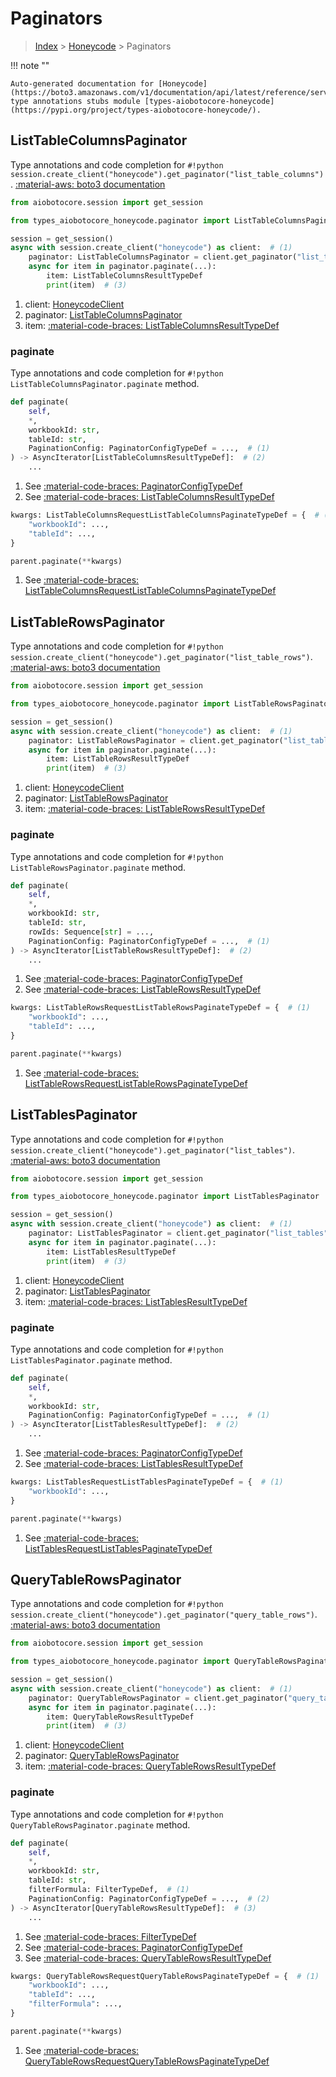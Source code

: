 # Paginators

> [Index](../README.md) > [Honeycode](./README.md) > Paginators

!!! note ""

    Auto-generated documentation for [Honeycode](https://boto3.amazonaws.com/v1/documentation/api/latest/reference/services/honeycode.html#Honeycode)
    type annotations stubs module [types-aiobotocore-honeycode](https://pypi.org/project/types-aiobotocore-honeycode/).

## ListTableColumnsPaginator

Type annotations and code completion for `#!python session.create_client("honeycode").get_paginator("list_table_columns")`.
[:material-aws: boto3 documentation](https://boto3.amazonaws.com/v1/documentation/api/latest/reference/services/honeycode.html#Honeycode.Paginator.ListTableColumns)

```python title="Usage example"
from aiobotocore.session import get_session

from types_aiobotocore_honeycode.paginator import ListTableColumnsPaginator

session = get_session()
async with session.create_client("honeycode") as client:  # (1)
    paginator: ListTableColumnsPaginator = client.get_paginator("list_table_columns")  # (2)
    async for item in paginator.paginate(...):
        item: ListTableColumnsResultTypeDef
        print(item)  # (3)
```

1. client: [HoneycodeClient](./client.md)
2. paginator: [ListTableColumnsPaginator](./paginators.md#listtablecolumnspaginator)
3. item: [:material-code-braces: ListTableColumnsResultTypeDef](./type_defs.md#listtablecolumnsresulttypedef) 


### paginate

Type annotations and code completion for `#!python ListTableColumnsPaginator.paginate` method.

```python title="Method definition"
def paginate(
    self,
    *,
    workbookId: str,
    tableId: str,
    PaginationConfig: PaginatorConfigTypeDef = ...,  # (1)
) -> AsyncIterator[ListTableColumnsResultTypeDef]:  # (2)
    ...
```

1. See [:material-code-braces: PaginatorConfigTypeDef](./type_defs.md#paginatorconfigtypedef) 
2. See [:material-code-braces: ListTableColumnsResultTypeDef](./type_defs.md#listtablecolumnsresulttypedef) 


```python title="Usage example with kwargs"
kwargs: ListTableColumnsRequestListTableColumnsPaginateTypeDef = {  # (1)
    "workbookId": ...,
    "tableId": ...,
}

parent.paginate(**kwargs)
```

1. See [:material-code-braces: ListTableColumnsRequestListTableColumnsPaginateTypeDef](./type_defs.md#listtablecolumnsrequestlisttablecolumnspaginatetypedef) 
## ListTableRowsPaginator

Type annotations and code completion for `#!python session.create_client("honeycode").get_paginator("list_table_rows")`.
[:material-aws: boto3 documentation](https://boto3.amazonaws.com/v1/documentation/api/latest/reference/services/honeycode.html#Honeycode.Paginator.ListTableRows)

```python title="Usage example"
from aiobotocore.session import get_session

from types_aiobotocore_honeycode.paginator import ListTableRowsPaginator

session = get_session()
async with session.create_client("honeycode") as client:  # (1)
    paginator: ListTableRowsPaginator = client.get_paginator("list_table_rows")  # (2)
    async for item in paginator.paginate(...):
        item: ListTableRowsResultTypeDef
        print(item)  # (3)
```

1. client: [HoneycodeClient](./client.md)
2. paginator: [ListTableRowsPaginator](./paginators.md#listtablerowspaginator)
3. item: [:material-code-braces: ListTableRowsResultTypeDef](./type_defs.md#listtablerowsresulttypedef) 


### paginate

Type annotations and code completion for `#!python ListTableRowsPaginator.paginate` method.

```python title="Method definition"
def paginate(
    self,
    *,
    workbookId: str,
    tableId: str,
    rowIds: Sequence[str] = ...,
    PaginationConfig: PaginatorConfigTypeDef = ...,  # (1)
) -> AsyncIterator[ListTableRowsResultTypeDef]:  # (2)
    ...
```

1. See [:material-code-braces: PaginatorConfigTypeDef](./type_defs.md#paginatorconfigtypedef) 
2. See [:material-code-braces: ListTableRowsResultTypeDef](./type_defs.md#listtablerowsresulttypedef) 


```python title="Usage example with kwargs"
kwargs: ListTableRowsRequestListTableRowsPaginateTypeDef = {  # (1)
    "workbookId": ...,
    "tableId": ...,
}

parent.paginate(**kwargs)
```

1. See [:material-code-braces: ListTableRowsRequestListTableRowsPaginateTypeDef](./type_defs.md#listtablerowsrequestlisttablerowspaginatetypedef) 
## ListTablesPaginator

Type annotations and code completion for `#!python session.create_client("honeycode").get_paginator("list_tables")`.
[:material-aws: boto3 documentation](https://boto3.amazonaws.com/v1/documentation/api/latest/reference/services/honeycode.html#Honeycode.Paginator.ListTables)

```python title="Usage example"
from aiobotocore.session import get_session

from types_aiobotocore_honeycode.paginator import ListTablesPaginator

session = get_session()
async with session.create_client("honeycode") as client:  # (1)
    paginator: ListTablesPaginator = client.get_paginator("list_tables")  # (2)
    async for item in paginator.paginate(...):
        item: ListTablesResultTypeDef
        print(item)  # (3)
```

1. client: [HoneycodeClient](./client.md)
2. paginator: [ListTablesPaginator](./paginators.md#listtablespaginator)
3. item: [:material-code-braces: ListTablesResultTypeDef](./type_defs.md#listtablesresulttypedef) 


### paginate

Type annotations and code completion for `#!python ListTablesPaginator.paginate` method.

```python title="Method definition"
def paginate(
    self,
    *,
    workbookId: str,
    PaginationConfig: PaginatorConfigTypeDef = ...,  # (1)
) -> AsyncIterator[ListTablesResultTypeDef]:  # (2)
    ...
```

1. See [:material-code-braces: PaginatorConfigTypeDef](./type_defs.md#paginatorconfigtypedef) 
2. See [:material-code-braces: ListTablesResultTypeDef](./type_defs.md#listtablesresulttypedef) 


```python title="Usage example with kwargs"
kwargs: ListTablesRequestListTablesPaginateTypeDef = {  # (1)
    "workbookId": ...,
}

parent.paginate(**kwargs)
```

1. See [:material-code-braces: ListTablesRequestListTablesPaginateTypeDef](./type_defs.md#listtablesrequestlisttablespaginatetypedef) 
## QueryTableRowsPaginator

Type annotations and code completion for `#!python session.create_client("honeycode").get_paginator("query_table_rows")`.
[:material-aws: boto3 documentation](https://boto3.amazonaws.com/v1/documentation/api/latest/reference/services/honeycode.html#Honeycode.Paginator.QueryTableRows)

```python title="Usage example"
from aiobotocore.session import get_session

from types_aiobotocore_honeycode.paginator import QueryTableRowsPaginator

session = get_session()
async with session.create_client("honeycode") as client:  # (1)
    paginator: QueryTableRowsPaginator = client.get_paginator("query_table_rows")  # (2)
    async for item in paginator.paginate(...):
        item: QueryTableRowsResultTypeDef
        print(item)  # (3)
```

1. client: [HoneycodeClient](./client.md)
2. paginator: [QueryTableRowsPaginator](./paginators.md#querytablerowspaginator)
3. item: [:material-code-braces: QueryTableRowsResultTypeDef](./type_defs.md#querytablerowsresulttypedef) 


### paginate

Type annotations and code completion for `#!python QueryTableRowsPaginator.paginate` method.

```python title="Method definition"
def paginate(
    self,
    *,
    workbookId: str,
    tableId: str,
    filterFormula: FilterTypeDef,  # (1)
    PaginationConfig: PaginatorConfigTypeDef = ...,  # (2)
) -> AsyncIterator[QueryTableRowsResultTypeDef]:  # (3)
    ...
```

1. See [:material-code-braces: FilterTypeDef](./type_defs.md#filtertypedef) 
2. See [:material-code-braces: PaginatorConfigTypeDef](./type_defs.md#paginatorconfigtypedef) 
3. See [:material-code-braces: QueryTableRowsResultTypeDef](./type_defs.md#querytablerowsresulttypedef) 


```python title="Usage example with kwargs"
kwargs: QueryTableRowsRequestQueryTableRowsPaginateTypeDef = {  # (1)
    "workbookId": ...,
    "tableId": ...,
    "filterFormula": ...,
}

parent.paginate(**kwargs)
```

1. See [:material-code-braces: QueryTableRowsRequestQueryTableRowsPaginateTypeDef](./type_defs.md#querytablerowsrequestquerytablerowspaginatetypedef) 
